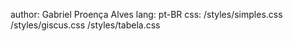 author: Gabriel Proença Alves
lang: pt-BR
css: /styles/simples.css  /styles/giscus.css  /styles/tabela.css
